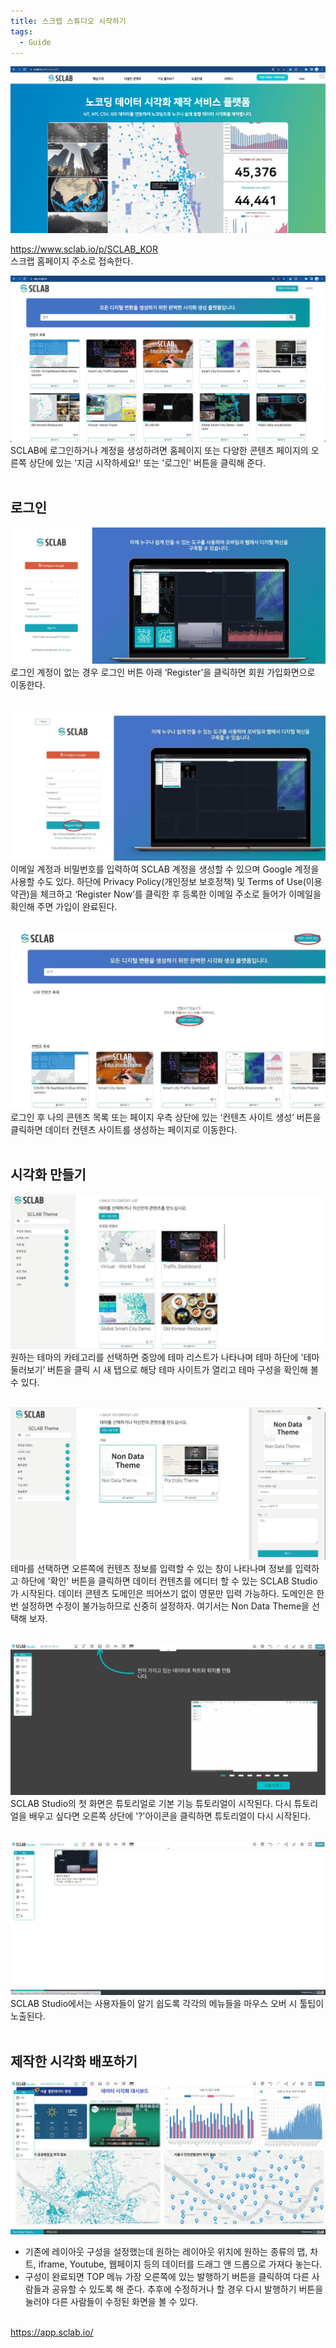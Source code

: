 ```yaml
---
title: 스크랩 스튜디오 시작하기
tags:
  - Guide
---
```


![Intro](./1.jpg)

https://www.sclab.io/p/SCLAB_KOR<br/>
스크랩 홈페이지 주소로 접속한다.


![Content](./2.jpg) 
SCLAB에 로그인하거나 계정을 생성하려면 홈페이지 또는 다양한 콘텐츠 페이지의 오른쪽 상단에 있는 '지금 시작하세요!' 또는 '로그인' 버튼을 클릭해 준다.
<br/><br/>

## 로그인
![Login](./3.jpg)
로그인 계정이 없는 경우 로그인 버튼 아래 ‘Register’을 클릭하면 회원 가입화면으로 이동한다.
<br/><br/>

![Join](./4.jpg)
이메일 계정과 비밀번호를 입력하여 SCLAB 계정을 생성할 수 있으며 Google 계정을 사용할 수도 있다. 하단에 Privacy Policy(개인정보 보호정책) 및 Terms of Use(이용 약관)을 체크하고 ‘Register Now’를 클릭한 후 등록한 이메일 주소로 들어가 이메일을 확인해 주면 가입이 완료된다.
<br/><br/>

![Content List](./5.jpg)
로그인 후 나의 콘텐츠 목록 또는 페이지 우측 상단에 있는 ‘컨텐츠 사이트 생성’ 버튼을 클릭하면 데이터 컨텐츠 사이트를 생성하는 페이지로 이동한다.
<br/><br/>

## 시각화 만들기
![Create Content](./6.jpg)
원하는 테마의 카테고리를 선택하면 중앙에 테마 리스트가 나타나며 테마 하단에 '테마 둘러보기’ 버튼을 클릭 시 새 탭으로 해당 테마 사이트가 열리고 테마 구성을 확인해 볼 수 있다.
<br/><br/>


![Create Content Info](./7.jpg)
테마를 선택하면 오른쪽에 컨텐츠 정보를 입력할 수 있는 창이 나타나며 정보를 입력하고 하단에 '확인' 버튼을 클릭하면 데이터 컨텐츠를 에디터 할 수 있는 SCLAB Studio가 시작된다.
데이터 콘텐츠 도메인은 띄어쓰기 없이 영문만 입력 가능하다. 도메인은 한번 설정하면 수정이 불가능하므로 신중히 설정하자. 여기서는 Non Data Theme을 선택해 보자.
<br/><br/>

![Tutorial](./8.jpg)
SCLAB Studio의 첫 화면은 튜토리얼로 기본 기능 튜토리얼이 시작된다.
다시 튜토리얼을 배우고 싶다면 오른쪽 상단에 '?'아이콘을 클릭하면 튜토리얼이 다시 시작된다.
<br/><br/>

![Start](./9.jpg)
SCLAB Studio에서는 사용자들이 알기 쉽도록 각각의 메뉴들을 마우스 오버 시 툴팁이 노출된다.
<br/><br/>

## 제작한 시각화 배포하기
![Apply and share content](./83.png)
- 기존에 레이아웃 구성을 설정했는데 원하는 레이아웃 위치에 원하는 종류의 맵, 차트, iframe, Youtube, 웹페이지 등의 데이터를 드래그 앤 드롭으로 가져다 놓는다.
- 구성이 완료되면 TOP 메뉴 가장 오른쪽에 있는 발행하기 버튼을 클릭하여 다른 사람들과 공유할 수 있도록 해 준다. 추후에 수정하거나 할 경우 다시 발행하기 버튼을 눌러야 다른 사람들이 수정된 화면을 볼 수 있다.
<br/><br/>

https://app.sclab.io/<br/>
